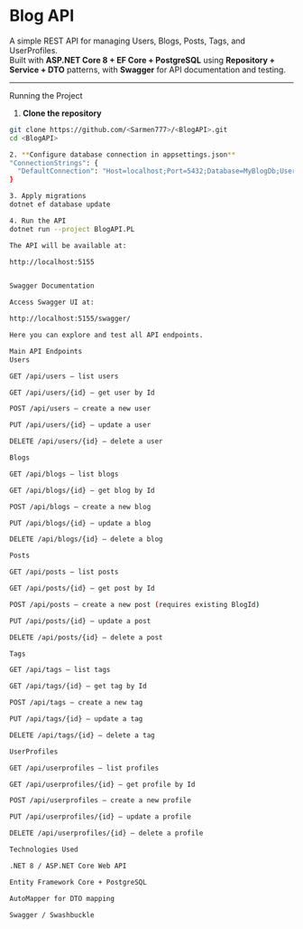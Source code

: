 # Blog API

A simple REST API for managing Users, Blogs, Posts, Tags, and UserProfiles.  
Built with **ASP.NET Core 8 + EF Core + PostgreSQL** using **Repository + Service + DTO** patterns, with **Swagger** for API documentation and testing.

---

Running the Project

1. **Clone the repository**
```bash
git clone https://github.com/<Sarmen777>/<BlogAPI>.git
cd <BlogAPI>

2. **Configure database connection in appsettings.json**
"ConnectionStrings": {
  "DefaultConnection": "Host=localhost;Port=5432;Database=MyBlogDb;Username=postgres;Password=s100282s"
}

3. Apply migrations
dotnet ef database update

4. Run the API
dotnet run --project BlogAPI.PL

The API will be available at:

http://localhost:5155


Swagger Documentation

Access Swagger UI at:

http://localhost:5155/swagger/

Here you can explore and test all API endpoints.

Main API Endpoints
Users

GET /api/users — list users

GET /api/users/{id} — get user by Id

POST /api/users — create a new user

PUT /api/users/{id} — update a user

DELETE /api/users/{id} — delete a user

Blogs

GET /api/blogs — list blogs

GET /api/blogs/{id} — get blog by Id

POST /api/blogs — create a new blog

PUT /api/blogs/{id} — update a blog

DELETE /api/blogs/{id} — delete a blog

Posts

GET /api/posts — list posts

GET /api/posts/{id} — get post by Id

POST /api/posts — create a new post (requires existing BlogId)

PUT /api/posts/{id} — update a post

DELETE /api/posts/{id} — delete a post

Tags

GET /api/tags — list tags

GET /api/tags/{id} — get tag by Id

POST /api/tags — create a new tag

PUT /api/tags/{id} — update a tag

DELETE /api/tags/{id} — delete a tag

UserProfiles

GET /api/userprofiles — list profiles

GET /api/userprofiles/{id} — get profile by Id

POST /api/userprofiles — create a new profile

PUT /api/userprofiles/{id} — update a profile

DELETE /api/userprofiles/{id} — delete a profile

Technologies Used

.NET 8 / ASP.NET Core Web API

Entity Framework Core + PostgreSQL

AutoMapper for DTO mapping

Swagger / Swashbuckle

